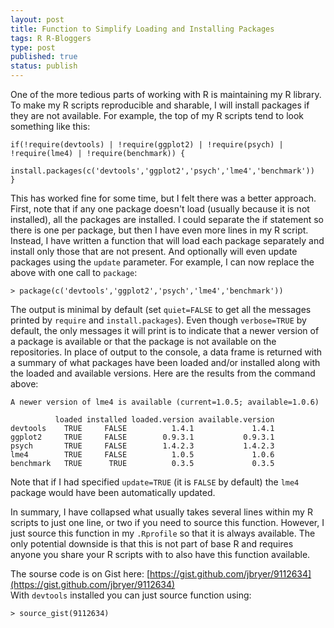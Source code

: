 ```yaml
--- 
layout: post
title: Function to Simplify Loading and Installing Packages
tags: R R-Bloggers
type: post
published: true
status: publish
---
```


One of the more tedious parts of working with R is maintaining my R library. To make my R scripts reproducible and sharable, I will install packages if they are not available. For example, the top of my R scripts tend to look something like this:

	if(!require(devtools) | !require(ggplot2) | !require(psych) | !require(lme4) | !require(benchmark)) {
		install.packages(c('devtools','ggplot2','psych','lme4','benchmark'))
	}

This has worked fine for some time, but I felt there was a better approach. First, note that if any one package doesn't load (usually because it is not installed), all the packages are installed. I could separate the if statement so there is one per package, but then I have even more lines in my R script. Instead, I have written a function that will load each package separately and install only those that are not present. And optionally will even update packages using the `update` parameter. For example, I can now replace the above with one call to `package`:

	> package(c('devtools','ggplot2','psych','lme4','benchmark'))

The output is minimal by default (set `quiet=FALSE` to get all the messages printed by `require` and `install.packages`). Even though `verbose=TRUE` by default, the only messages it will print is to indicate that a newer version of a package is available or that the package is not available on the repositories. In place of output to the console, a data frame is returned with a summary of what packages have been loaded and/or installed along with the loaded and available versions. Here are the results from the command above:

	A newer version of lme4 is available (current=1.0.5; available=1.0.6)
	
	          loaded installed loaded.version available.version
	devtools    TRUE     FALSE          1.4.1             1.4.1
	ggplot2     TRUE     FALSE        0.9.3.1           0.9.3.1
	psych       TRUE     FALSE        1.4.2.3           1.4.2.3
	lme4        TRUE     FALSE          1.0.5             1.0.6
	benchmark   TRUE      TRUE          0.3.5             0.3.5
 
Note that if I had specified `update=TRUE` (it is `FALSE` by default) the `lme4` package would have been automatically updated.

In summary, I have collapsed what usually takes several lines within my R scripts to just one line, or two if you need to source this function. However, I just source this function in my `.Rprofile` so that it is always available. The only potential downside is that this is not part of base R and requires anyone you share your R scripts with to also have this function available.

The sourse code is on Gist here: [https://gist.github.com/jbryer/9112634](https://gist.github.com/jbryer/9112634)  
With `devtools` installed you can just source function using:

	> source_gist(9112634)

<script src="https://gist.github.com/jbryer/9112634.js"></script>
